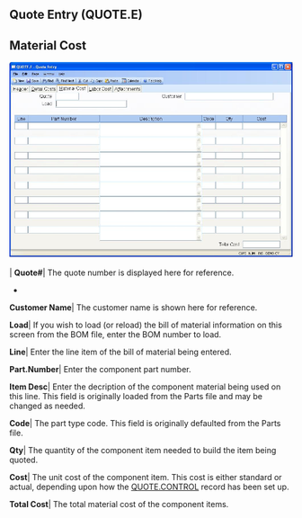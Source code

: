 ## Quote Entry (QUOTE.E)
<PageHeader />

## Material Cost

![](./QUOTE-E-3.jpg)

| **Quote#**|  The quote number is displayed here for reference.

-  
**Customer Name**|  The customer name is shown here for reference.

**Load**|  If you wish to load (or reload) the bill of material information on
this screen from the BOM file, enter the BOM number to load.

**Line**|  Enter the line item of the bill of material being entered.

**Part.Number**|  Enter the component part number.

**Item Desc**|  Enter the decription of the component material being used on
this line. This field is originally loaded from the Parts file and may be
changed as needed.

**Code**|  The part type code. This field is originally defaulted from the
Parts file.

**Qty**|  The quantity of the component item needed to build the item being
quoted.

**Cost**|  The unit cost of the component item. This cost is either standard
or actual, depending upon how the [QUOTE.CONTROL](../QUOTE-CONTROL/README.md) record
has been set up.

**Total Cost**|  The total material cost of the component items.


<badge text= "Version 8.10.57 " vertical="middle" />

<PageFooter />
